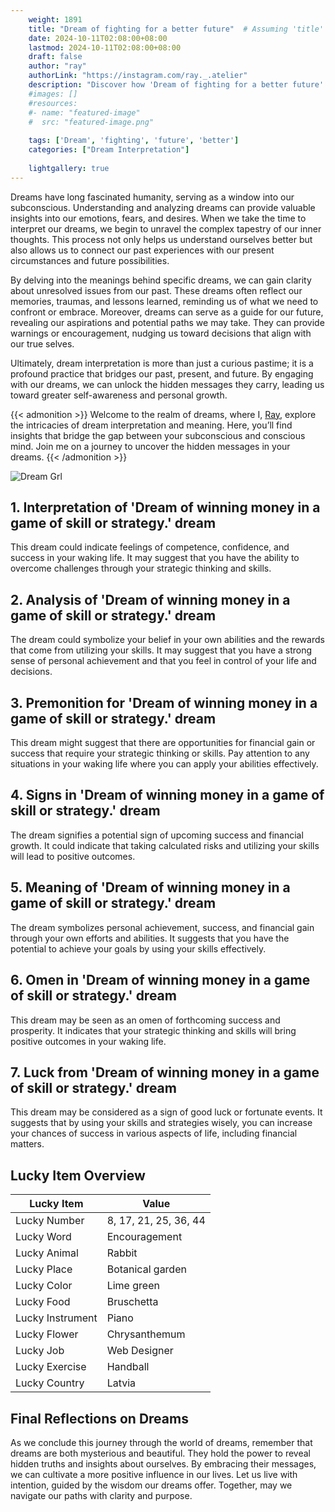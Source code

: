 ```yaml
---
    weight: 1891
    title: "Dream of fighting for a better future"  # Assuming 'title' column exists
    date: 2024-10-11T02:08:00+08:00
    lastmod: 2024-10-11T02:08:00+08:00
    draft: false
    author: "ray"
    authorLink: "https://instagram.com/ray._.atelier"
    description: "Discover how 'Dream of fighting for a better future' can interpret your future and uncover its significant meanings in your life."
    #images: []
    #resources:
    #- name: "featured-image"
    #  src: "featured-image.png"
    
    tags: ['Dream', 'fighting', 'future', 'better']
    categories: ["Dream Interpretation"]
    
    lightgallery: true
---
```

    
Dreams have long fascinated humanity, serving as a window into our subconscious. Understanding and analyzing dreams can provide valuable insights into our emotions, fears, and desires. When we take the time to interpret our dreams, we begin to unravel the complex tapestry of our inner thoughts. This process not only helps us understand ourselves better but also allows us to connect our past experiences with our present circumstances and future possibilities.

By delving into the meanings behind specific dreams, we can gain clarity about unresolved issues from our past. These dreams often reflect our memories, traumas, and lessons learned, reminding us of what we need to confront or embrace. Moreover, dreams can serve as a guide for our future, revealing our aspirations and potential paths we may take. They can provide warnings or encouragement, nudging us toward decisions that align with our true selves.

Ultimately, dream interpretation is more than just a curious pastime; it is a profound practice that bridges our past, present, and future. By engaging with our dreams, we can unlock the hidden messages they carry, leading us toward greater self-awareness and personal growth.

{{< admonition >}}
Welcome to the realm of dreams, where I, [Ray](https://instagram.com/ray._.atelier), explore the intricacies of dream interpretation and meaning. Here, you’ll find insights that bridge the gap between your subconscious and conscious mind. Join me on a journey to uncover the hidden messages in your dreams.
{{< /admonition >}}

![Dream Grl](https://cdn.pixabay.com/photo/2017/11/02/03/35/gothic-2910057_1280.jpg "Dream Grl")

## 1. Interpretation of 'Dream of winning money in a game of skill or strategy.' dream
 This dream could indicate feelings of competence, confidence, and success in your waking life. It may suggest that you have the ability to overcome challenges through your strategic thinking and skills.

## 2. Analysis of 'Dream of winning money in a game of skill or strategy.' dream
 The dream could symbolize your belief in your own abilities and the rewards that come from utilizing your skills. It may suggest that you have a strong sense of personal achievement and that you feel in control of your life and decisions.

## 3. Premonition for 'Dream of winning money in a game of skill or strategy.' dream
 This dream might suggest that there are opportunities for financial gain or success that require your strategic thinking or skills. Pay attention to any situations in your waking life where you can apply your abilities effectively.

## 4. Signs in 'Dream of winning money in a game of skill or strategy.' dream
 The dream signifies a potential sign of upcoming success and financial growth. It could indicate that taking calculated risks and utilizing your skills will lead to positive outcomes.

## 5. Meaning of 'Dream of winning money in a game of skill or strategy.' dream
 The dream symbolizes personal achievement, success, and financial gain through your own efforts and abilities. It suggests that you have the potential to achieve your goals by using your skills effectively.

## 6. Omen in 'Dream of winning money in a game of skill or strategy.' dream
 This dream may be seen as an omen of forthcoming success and prosperity. It indicates that your strategic thinking and skills will bring positive outcomes in your waking life.

## 7. Luck from 'Dream of winning money in a game of skill or strategy.' dream
 This dream may be considered as a sign of good luck or fortunate events. It suggests that by using your skills and strategies wisely, you can increase your chances of success in various aspects of life, including financial matters.

## Lucky Item Overview
| Lucky Item          | Value              |
|---------------|--------------------|
| Lucky Number        | 8, 17, 21, 25, 36, 44  |
| Lucky Word          | Encouragement |
| Lucky Animal        | Rabbit |
| Lucky Place         | Botanical garden     |
| Lucky Color         | Lime green     |
| Lucky Food          | Bruschetta      |
| Lucky Instrument    | Piano |
| Lucky Flower        | Chrysanthemum    |
| Lucky Job           | Web Designer       |
| Lucky Exercise      | Handball  |
| Lucky Country       | Latvia    |


##  Final Reflections on Dreams

As we conclude this journey through the world of dreams, remember that dreams are both mysterious and beautiful. They hold the power to reveal hidden truths and insights about ourselves. By embracing their messages, we can cultivate a more positive influence in our lives. Let us live with intention, guided by the wisdom our dreams offer. Together, may we navigate our paths with clarity and purpose.
